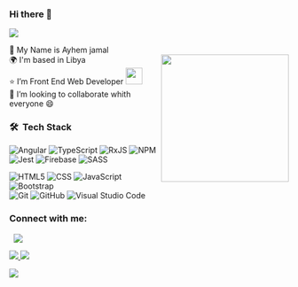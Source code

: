 ### Hi there 👋

 ![](https://komarev.com/ghpvc/?username=ay-jamal)

:man: My Name is Ayhem jamal <br>
<img align='right' src="https://media.giphy.com/media/M9gbBd9nbDrOTu1Mqx/giphy.gif" width="230">
🌍  I'm based in Libya <br>
:star: I’m  Front End Web Developer   <img src="https://media.giphy.com/media/WUlplcMpOCEmTGBtBW/giphy.gif" width="30"> <br>
👯 I’m looking to collaborate whith everyone :smile:<br>

<h3> 🛠 &nbsp;Tech Stack</h3>

![Angular](https://img.shields.io/badge/angular-%23DD0031.svg?style=for-the-badge&logo=angular&logoColor=white)
![TypeScript](https://img.shields.io/badge/typescript-%23007ACC.svg?style=for-the-badge&logo=typescript&logoColor=white)
![RxJS](https://img.shields.io/badge/rxjs-%23B7178C.svg?style=for-the-badge&logo=reactivex&logoColor=white) 
![NPM](https://img.shields.io/badge/NPM-%23000000.svg?style=for-the-badge&logo=npm&logoColor=white)
![Jest](https://img.shields.io/badge/-jest-%23C21325?style=for-the-badge&logo=jest&logoColor=white)
![Firebase](https://img.shields.io/badge/firebase-%23039BE5.svg?style=for-the-badge&logo=firebase)
![SASS](https://img.shields.io/badge/SASS-hotpink.svg?style=for-the-badge&logo=SASS&logoColor=white) <br>

   ![HTML5](https://img.shields.io/badge/-HTML5-333333?style=flat&logo=HTML5)
  ![CSS](https://img.shields.io/badge/-CSS-333333?style=flat&logo=CSS3&logoColor=1572B6)
  ![JavaScript](https://img.shields.io/badge/-JavaScript-333333?style=flat&logo=javascript)
  ![Bootstrap](https://img.shields.io/badge/-Bootstrap-333333?style=flat&logo=bootstrap&logoColor=563D7C) <br>
  ![Git](https://img.shields.io/badge/-Git-333333?style=flat&logo=git)
  ![GitHub](https://img.shields.io/badge/-GitHub-333333?style=flat&logo=github)
  ![Visual Studio Code](https://img.shields.io/badge/-Visual%20Studio%20Code-333333?style=flat&logo=visual-studio-code&logoColor=007ACC)




<h3 align="left">Connect with me:</h3>
<p align="left">
<a href="https://linkedin.com/in/ayhem-jamal-68038316b/" target="blank"><img align="center" src="https://img.shields.io/badge/linkedin-%230077B5.svg?style=for-the-badge&logo=linkedin&logoColor=white" alt=""  /></a>  <a href="https://www.facebook.com/profile.php?id=100020497173263" target="blank"><img align="center" src="https://img.shields.io/badge/Facebook-1877F2?style=for-the-badge&logo=facebook&logoColor=white "alt=""  /></a> <a href="https://codepen.io/ay-jamal" target="blank"><img align="center" src="https://img.shields.io/badge/Codepen-000000?style=for-the-badge&logo=codepen&logoColor=white alt=""  /></a> <a href="https://www.codewars.com/users/ay-jamal" target="blank"><img align="center" src="https://img.shields.io/badge/Codewars-B1361E?style=for-the-badge&logo=Codewars&logoColor=white" alt=""/></a>

</p>

 
<a href='https://github-readme-stats.vercel.app/api/top-langs/?username=ay-jamal'> <img src='https://github-readme-stats.vercel.app/api/top-langs/?username=ay-jamal'> <img src='https://github-readme-stats.vercel.app/api?username=ay-jamal'> </a>
 
 <a href=''> <img src='https://activity-graph.herokuapp.com/graph?username=ay-jamal&theme=minimal'> </a>
 
 




<!--
**ay-jamal/ay-jamal** is a ✨ _special_ ✨ repository because its `README.md` (this file) appears on your GitHub profile.

Here are some ideas to get you started:

- 🔭 I’m currently working on ...
- 🌱 I’m currently learning ...
- 👯 I’m looking to collaborate on ...
- 🤔 I’m looking for help with ...
- 💬 Ask me about ...
- 📫 How to reach me: ...
- 😄 Pronouns: ...
- ⚡ Fun fact: ...
-->
